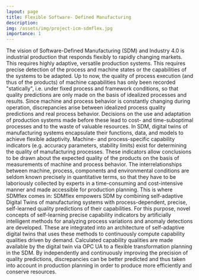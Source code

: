 ```yaml
---
layout: page
title: Flexible Software- Defined Manufacturing
description: 
img: /assets/img/project-icm-sdmflex.jpg
importance: 1
---
```


The vision of Software-Defined Manufacturing (SDM) and Industry 4.0 is industrial production that responds flexibly to rapidly changing markets. This requires highly adaptive, versatile production systems. This requires precise detection of the process and machine states or the capabilities of the systems to be adapted. Up to now, the quality of process execution (and thus of the products) of machine capabilities has only been recorded "statically", i.e. under fixed process and framework conditions, so that quality predictions are only made on the basis of idealized processes and results. Since machine and process behavior is constantly changing during operation, discrepancies arise between idealized process quality predictions and real process behavior. Decisions on the use and adaptation of production systems made before these lead to cost- and time-suboptimal processes and to the waste of valuable resources. In SDM, digital twins of manufacturing systems encapsulate their functions, data, and models to achieve flexible adaptivity. Machine- and process-specific capability indicators (e.g. accuracy parameters, stability limits) exist for determining the quality of manufacturing processes. These indicators allow conclusions to be drawn about the expected quality of the products on the basis of measurements of machine and process behavior. The interrelationships between machine, process, components and environmental conditions are seldom known precisely in quantitative terms, so that they have to be laboriously collected by experts in a time-consuming and cost-intensive manner and made accessible for production planning. This is where SDMflex comes in: SDMflex empowers SDM by combining self-adaptive Digital Twins of manufacturing systems with process-dependent, precise, self-learned quality predictions of their capabilities. For this purpose, novel concepts of self-learning precise capability indicators by artificially intelligent methods for analyzing process variations and anomaly detections are developed. These are integrated into an architecture of self-adaptive digital twins that uses these methods to continuously compute capability qualities driven by demand. Calculated capability qualities are made available by the digital twin via OPC UA to a flexible transformation planning in the SDM. By independently and continuously improving the precision of quality predictions, discrepancies can be better predicted and thus taken into account in production planning in order to produce more efficiently and conserve resources.